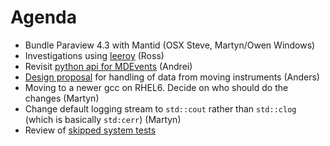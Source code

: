 Agenda
======

* Bundle Paraview 4.3 with Mantid (OSX Steve, Martyn/Owen Windows)
* Investigations using [leeroy](https://github.com/litl/leeroy) (Ross)
* Revisit [python api for MDEvents](https://github.com/mantidproject/documents/blob/master/Design/pythonAlgorithmsForMDEvents.rst) (Andrei)
* [Design proposal](https://github.com/mantidproject/documents/blob/master/Design/HandlingMovingInstruments.md) for handling of data from moving instruments (Anders) 
* Moving to a newer gcc on RHEL6. Decide on who should do the changes (Martyn)
* Change default logging stream to `std::cout` rather than `std::clog` (which is basically `std:cerr`) (Martyn)
* Review of [skipped system tests](http://developer.mantidproject.org/systemtests/)
